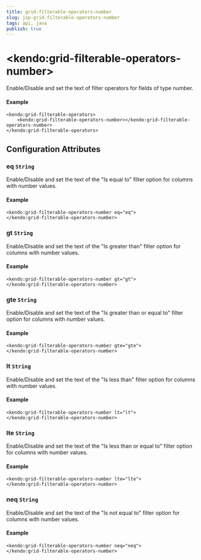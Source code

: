 ```yaml
---
title: grid-filterable-operators-number
slug: jsp-grid-filterable-operators-number
tags: api, java
publish: true
---
```


# \<kendo:grid-filterable-operators-number\>

Enable/Disable and set the text of filter operators for fields of type number.

#### Example
    <kendo:grid-filterable-operators>
        <kendo:grid-filterable-operators-number></kendo:grid-filterable-operators-number>
    </kendo:grid-filterable-operators>

## Configuration Attributes

### eq `String`

Enable/Disable and set the text of the "Is equal to" filter option for columns with number values.

#### Example
    <kendo:grid-filterable-operators-number eq="eq">
    </kendo:grid-filterable-operators-number>

### gt `String`

Enable/Disable and set the text of the "Is greater than" filter option for columns with number values.

#### Example
    <kendo:grid-filterable-operators-number gt="gt">
    </kendo:grid-filterable-operators-number>

### gte `String`

Enable/Disable and set the text of the "Is greater than or equal to" filter option for columns with number values.

#### Example
    <kendo:grid-filterable-operators-number gte="gte">
    </kendo:grid-filterable-operators-number>

### lt `String`

Enable/Disable and set the text of the "Is less than" filter option for columns with number values.

#### Example
    <kendo:grid-filterable-operators-number lt="lt">
    </kendo:grid-filterable-operators-number>

### lte `String`

Enable/Disable and set the text of the "Is less than or equal to" filter option for columns with number values.

#### Example
    <kendo:grid-filterable-operators-number lte="lte">
    </kendo:grid-filterable-operators-number>

### neq `String`

Enable/Disable and set the text of the "Is not equal to" filter option for columns with number values.

#### Example
    <kendo:grid-filterable-operators-number neq="neq">
    </kendo:grid-filterable-operators-number>

